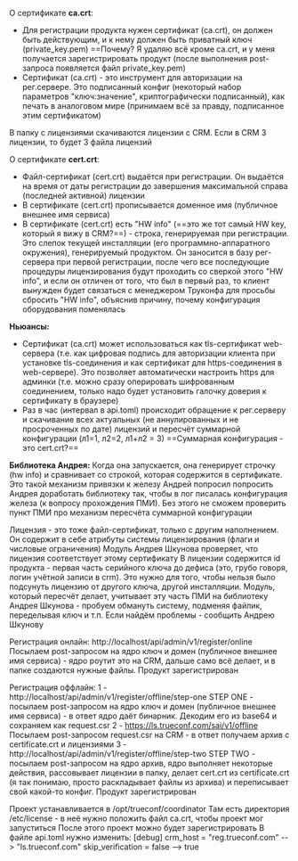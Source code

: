 О сертификате **ca.crt**:
* Для регистрации продукта нужен сертификат (ca.crt), он должен быть действующим, и к нему должен быть приватный ключ (private_key.pem)
	==Почему? Я удаляю всё кроме ca.crt, и у меня получается зарегистрировать продукт (после выполнения post-запроса появляется файл private_key.pem)
* Сертификат (ca.crt) - это инструмент для авторизации на рег.сервере. Это подписанный конфиг (некоторый набор параметров "ключ:значение", криптографически подписанный), как печать в аналоговом мире (принимаем всё за правду, подписанное этим сертификатом)

В папку с лицензиями скачиваются лицензии с CRM. Если в CRM 3 лицензии, то будет 3 файла лицензий

О сертификате **cert.crt**:
* Файл-сертификат (cert.crt) выдаётся при регистрации. Он выдаётся на время от даты регистрации до завершения максимальной справа (последней активной) лицензии
* В сертификате (cert.crt) прописывается доменное имя (публичное внешнее имя сервиса)
* В сертификате (cert.crt) есть "HW info" (==это же тот самый HW key, который я вижу в CRM?==) - строка, генерируемая при регистрации. Это слепок текущей инсталляции (его программно-аппаратного окружения), генерируемый продуктом. Он заносится в базу рег-сервера при первой регистрации, после чего все последующие процедуры лицензирования будут проходить со сверкой этого "HW info", и если он отличен от того, что был в первый раз, то клиент вынужден будет связаться с менеджером Труконфа для просьбы сбросить "HW info", объяснив причину, почему конфигурация оборудования поменялась

**Ньюансы:**
* Сертификат (ca.crt) может использоваться как tls-сертификат web-сервера (т.е. как цифровая подпись для авторизации клиента при установке tls-соединения и как сертификат для https-соединения в web-сервере). Это позволяет автоматически настроить https для админки (т.е. можно сразу оперировать шифрованным соединением, только надо будет установить галочку доверия к сертификату в браузере)
* Раз в час (интервал в api.toml) происходит обращение к рег.серверу и скачивание всех актуальных (не аннулированных и не просроченных по дате) лицензий и пересчёт суммарной конфигурации (л1=1, л2=2, л1+л2 = 3)
	==Суммарная конфигурация - это cert.crt?==


**Библиотека Андрея:**
Когда она запускается, она генерирует строчку (hw info) и сравнивает со строкой, которая содержится в сертификате. Это такой механизм привязки к железу
Андрей попросил попросить Андрея доработать библиотеку так, чтобы в лог писалась конфигурация железа (к вопросу прохождения ПМИ). Без этого не сможем проверить пункт ПМИ про механизм пересчёта суммарной конфигурации

Лицензия - это тоже файл-сертификат, только с другим наполнением. Он содержит в себе атрибуты системы лицензирования (флаги и числовые ограничения)
Модуль Андрея Шкунова проверяет, что лицензия соответствует этому сертификату
В лицензии содержится id продукта - первая часть серийного ключа до дефиса (это, грубо говоря, логин учётной записи в crm). Это нужно для того, чтобы нельзя было подсунуть лицензию от другого ключа, другой инсталляции. Модуль, который пересчёт делает, учитывает эту часть
ПМИ на библиотеку Андрея Шкунова - пробуем обмануть систему, подменяя файлик, переделывая ключ и т.п. Если найдём проблемы - сообщить Андрею Шкунову

Регистрация онлайн:
http://localhost/api/admin/v1/register/online
Посылаем post-запросом на ядро ключ и домен (публичное внешнее имя сервиса) - ядро роутит это на CRM, дальше само всё делает, и в папке создаются нужные файлы. Продукт зарегистрирован

Регистрация оффлайн:
1 - http://localhost/api/admin/v1/register/offline/step-one
STEP ONE - посылаем post-запросом на ядро ключ и домен (публичное внешнее имя сервиса) - в ответ ядро даёт бинарник. Декодим его из base64 и сохраняем как request.csr
2 - https://ls.trueconf.com/sai/v1/offline
Посылаем post-запросом request.csr на CRM - в ответ получаем архив с certificate.crt и лицензиями
3 - http://localhost/api/admin/v1/register/offline/step-two
STEP TWO - посылаем post-запросом на ядро архив, ядро выполняет некоторые действия, рассовывает лицензии в папку, делает cert.crt из certificate.crt (я так понимаю, просто раскладывает файлы из архива) и переписывает свой какой-то конфиг. Продукт зарегистрирован




Проект устанавливается в /opt/trueconf/coordinator
Там есть директория /etc/license - в неё нужно положить файл ca.crt, чтобы проект мог запуститься
После этого проект можно будет зарегистрировать
В файле api.toml нужно изменить:
[debug]
  crm_host = "reg.trueconf.com" --> "ls.trueconf.com"
  skip_verification = false --> true